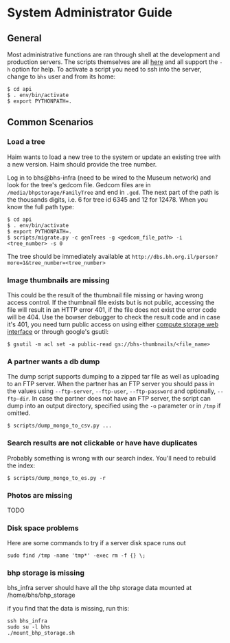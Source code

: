 # System Administrator Guide

## General

Most administrative functions are ran through shell at the development and
production servers.  The scripts themselves are all
[here](https://github.com/Beit-Hatfutsot/dbs-back/tree/dev/scripts) and all
support the `-h` option for help. To activate a script you need to ssh into the
server, change to `bhs` user and from its home:

    $ cd api
    $ . env/bin/activate
    $ export PYTHONPATH=.
    
## Common Scenarios

### Load a tree

Haim wants to load a new tree to the system or update an existing tree with a
new version. Haim should provide the tree number.

Log in to bhs@bhs-infra (need to be wired to the Museum network) and look for
the tree's gedcom file.
Gedcom files are in `/media/bhpstorage/FamilyTree` and end in `.ged`.
The next part of the path is the thousands digits, i.e. 6 for tree id 6345 
and 12 for 12478.
When you know the full path type:

    $ cd api
    $ . env/bin/activate
    $ export PYTHONPATH=.
    $ scripts/migrate.py -c genTrees -g <gedcom_file_path> -i <tree_number> -s 0

The tree should be immediately available at
`http://dbs.bh.org.il/person?more=1&tree_number=<tree_number>`

### Image thumbnails are missing

This could be the result of the thumbnail file missing or having wrong access
control. If the thumbnail file exists but is not public, accessing the file
will result in an HTTP error 401, if the file does not exist the error code
will be 404. Use the bowser debugger to check the result code and in case it's
401, you need turn public access on using either [compute storage web
interface](https://console.cloud.google.com/storage/browser?project=bh-org-01)
or through google's gsutil:

    $ gsutil -m acl set -a public-read gs://bhs-thumbnails/<file_name>

### A partner wants a db dump

The dump script supports dumping to a zipped tar file as well as uploading to
an FTP server. When the partner has an FTP server you should pass in the values
using `--ftp-server`, `--ftp-user`, `--ftp-password` and optionally,
`--ftp-dir`. In case the partner does not have an FTP server, the script can
dump into an output directory, specified using the `-o` parameter or in `/tmp`
if omitted. 

    $ scripts/dump_mongo_to_csv.py ...


### Search results are not clickable or have have duplicates

Probably something is wrong with our search index. You'll need to rebuild the
index:

    $ scripts/dump_mongo_to_es.py -r

### Photos are missing

TODO

### Disk space problems
Here are some commands to try if a server disk space runs out
```
sudo find /tmp -name 'tmp*' -exec rm -f {} \;
```

### bhp storage is missing

bhs_infra server should have all the bhp storage data mounted at /home/bhs/bhp_storage

if you find that the data is missing, run this:

```
ssh bhs_infra
sudo su -l bhs
./mount_bhp_storage.sh
```
